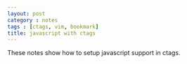 ```yaml
---
layout: post
category : notes
tags : [ctags, vim, bookmark]
title: javascript with ctags
---
```


These notes show how to setup javascript support in ctags.
